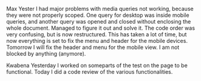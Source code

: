 Max
Yester I had major problems with media queries not working, because they were not properly scoped. One query for desktop was inside mobile queries, and another query was opened and closed without enclosing the whole document. Managed to figure it out and solve it. The code order was very confusing, but is now restructured. This has taken a lot of time, but now everything is set to fix the menu and header for the mobile devices. Tomorrow I will fix the header and menu for the mobile view. I am not blocked by anything (anymore).

Kwabena
Yesterday I worked on someparts of the test on the page to be functional.
Today I did a code review of the various functionalities.
